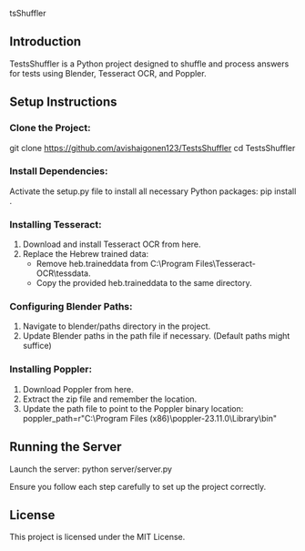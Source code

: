tsShuffler

## Introduction
TestsShuffler is a Python project designed to shuffle and process answers for tests using Blender, Tesseract OCR, and Poppler.

## Setup Instructions
### Clone the Project:
git clone https://github.com/avishaigonen123/TestsShuffler
cd TestsShuffler

### Install Dependencies:
Activate the setup.py file to install all necessary Python packages:
pip install .

### Installing Tesseract:
1. Download and install Tesseract OCR from here.
2. Replace the Hebrew trained data:
    - Remove heb.traineddata from C:\Program Files\Tesseract-OCR\tessdata\.
    - Copy the provided heb.traineddata to the same directory.

### Configuring Blender Paths:
1. Navigate to blender/paths directory in the project.
2. Update Blender paths in the path file if necessary. (Default paths might suffice)

### Installing Poppler:
1. Download Poppler from here.
2. Extract the zip file and remember the location.
3. Update the path file to point to the Poppler binary location:
    poppler_path=r"C:\Program Files (x86)\poppler-23.11.0\Library\bin"

## Running the Server
Launch the server:
python server/server.py

Ensure you follow each step carefully to set up the project correctly.

## License
This project is licensed under the MIT License.

